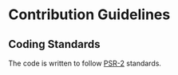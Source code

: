 Contribution Guidelines
=======================

Coding Standards
----------------

The code is written to follow 
[PSR-2](https://github.com/php-fig/fig-standards/blob/master/accepted/PSR-2-coding-style-guide.md) standards.
